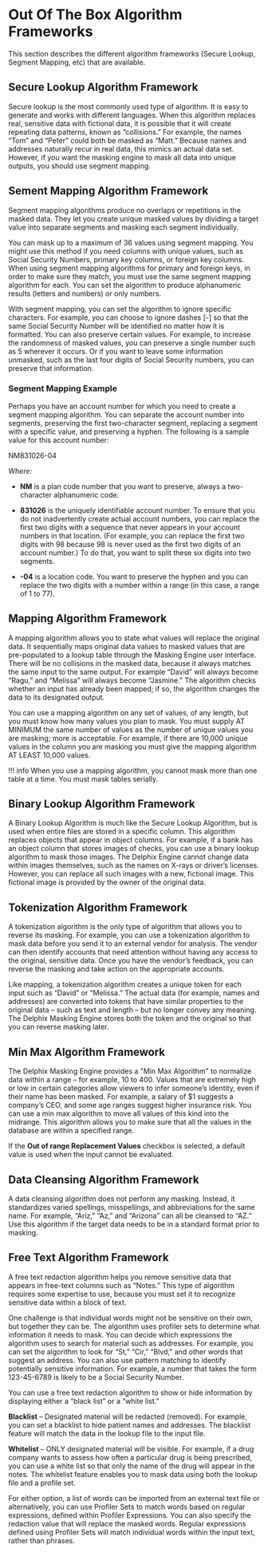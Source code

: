 # Out Of The Box Algorithm Frameworks

This section describes the different algorithm frameworks (Secure Lookup, Segment Mapping, etc) that are available.


## Secure Lookup Algorithm Framework

Secure lookup is the most commonly used type of algorithm. It is easy to
generate and works with different languages. When this algorithm
replaces real, sensitive data with fictional data, it is possible that
it will create repeating data patterns, known as “collisions.” For
example, the names “Tom” and “Peter” could both be masked as “Matt.”
Because names and addresses naturally recur in real data, this mimics an
actual data set. However, if you want the masking engine to mask all
data into unique outputs, you should use segment mapping.

## Sement Mapping Algorithm Framework

Segment mapping algorithms produce no overlaps or repetitions in the
masked data. They let you create unique masked values by dividing a
target value into separate segments and masking each segment
individually.

You can mask up to a maximum of 36 values using segment mapping. You
might use this method if you need columns with unique values, such as
Social Security Numbers, primary key columns, or foreign key columns.
When using segment mapping algorithms for primary and foreign keys, in
order to make sure they match, you must use the same segment mapping
algorithm for each. You can set the algorithm to produce alphanumeric
results (letters and numbers) or only numbers.

With segment mapping, you can set the algorithm to ignore specific
characters. For example, you can choose to ignore dashes \[-\] so that
the same Social Security Number will be identified no matter how it is
formatted. You can also preserve certain values. For example, to
increase the randomness of masked values, you can preserve a single
number such as 5 wherever it occurs. Or if you want to leave some
information unmasked, such as the last four digits of Social Security
numbers, you can preserve that information.

### Segment Mapping Example

Perhaps you have an account number for which you need to create a
segment mapping algorithm. You can separate the account number into
segments, preserving the first two-character segment, replacing a
segment with a specific value, and preserving a hyphen. The following is
a sample value for this account number:

NM831026-04

*Where:*

  - **NM** is a plan code number that you want to preserve, always a
    two-character alphanumeric code.

  - **831026** is the uniquely identifiable account number. To ensure
    that you do not inadvertently create actual account numbers, you
    can replace the first two digits with a sequence that never
    appears in your account numbers in that location. (For example,
    you can replace the first two digits with 98 because 98 is never
    used as the first two digits of an account number.) To do that,
    you want to split these six digits into two segments.

  - **-04** is a location code. You want to preserve the hyphen and
    you can replace the two digits with a number within a range (in
    this case, a range of 1 to 77).

## Mapping Algorithm Framework

A mapping algorithm allows you to state what values will replace the
original data. It sequentially maps original data values to masked
values that are pre-populated to a lookup table through the Masking
Engine user interface. There will be no collisions in the masked data,
because it always matches the same input to the same output. For example
“David” will always become “Ragu,” and “Melissa” will always become
“Jasmine.” The algorithm checks whether an input has already been
mapped; if so, the algorithm changes the data to its designated output.

You can use a mapping algorithm on any set of values, of any length, but
you must know how many values you plan to mask. You must supply AT
MINIMUM the same number of values as the number of unique values you are
masking; more is acceptable. For example, if there are 10,000 unique
values in the column you are masking you must give the mapping algorithm
AT LEAST 10,000
values.

!!! info
    When you use a mapping algorithm, you cannot mask more than one table at a time. You must mask tables serially.

## Binary Lookup Algorithm Framework

A Binary Lookup Algorithm is much like the Secure Lookup Algorithm, but
is used when entire files are stored in a specific column. This
algorithm replaces objects that appear in object columns. For example,
if a bank has an object column that stores images of checks, you can use
a binary lookup algorithm to mask those images. The Delphix Engine
cannot change data within images themselves, such as the names on X-rays
or driver’s licenses. However, you can replace all such images with a
new, fictional image. This fictional image is provided by the owner of
the original data.

## Tokenization Algorithm Framework

A tokenization algorithm is the only type of algorithm that allows you
to reverse its masking. For example, you can use a tokenization
algorithm to mask data before you send it to an external vendor for
analysis. The vendor can then identify accounts that need attention
without having any access to the original, sensitive data. Once you have
the vendor’s feedback, you can reverse the masking and take action on
the appropriate accounts.

Like mapping, a tokenization algorithm creates a unique token for each
input such as “David” or “Melissa.” The actual data (for example, names
and addresses) are converted into tokens that have similar properties to
the original data – such as text and length – but no longer convey any
meaning. The Delphix Masking Engine stores both the token and the
original so that you can reverse masking later.

## Min Max Algorithm Framework

The Delphix Masking Engine provides a "Min Max Algorithm" to normalize
data within a range – for example, 10 to 400. Values that are extremely
high or low in certain categories allow viewers to infer someone’s
identity, even if their name has been masked. For example, a salary of
$1 suggests a company’s CEO, and some age ranges suggest higher
insurance risk. You can use a min max algorithm to move all values of
this kind into the midrange. This algorithm allows you to make sure that
all the values in the database are within a specified range.

If the **Out of range Replacement Values** checkbox is selected, a
default value is used when the input cannot be evaluated.

## Data Cleansing Algorithm Framework

A data cleansing algorithm does not perform any masking. Instead, it
standardizes varied spellings, misspellings, and abbreviations for the
same name. For example, “Ariz,” “Az,” and “Arizona” can all be cleansed
to “AZ.” Use this algorithm if the target data needs to be in a standard
format prior to masking.

## Free Text Algorithm Framework

A free text redaction algorithm helps you remove sensitive data that
appears in free-text columns such as “Notes.” This type of algorithm
requires some expertise to use, because you must set it to recognize
sensitive data within a block of text.

One challenge is that individual words might not be sensitive on their
own, but together they can be. The algorithm uses profiler sets to
determine what information it needs to mask. You can decide which
expressions the algorithm uses to search for material such as addresses.
For example, you can set the algorithm to look for “St,” “Cir,” “Blvd,”
and other words that suggest an address. You can also use pattern
matching to identify potentially sensitive information. For example, a
number that takes the form 123-45-6789 is likely to be a Social Security
Number.

You can use a free text redaction algorithm to show or hide information
by displaying either a “black list” or a “white list.”

**Blacklist** – Designated material will be redacted (removed). For
example, you can set a blacklist to hide patient names and addresses.
The blacklist feature will match the data in the lookup file to the
input file.

**Whitelist** – ONLY designated material will be visible. For example,
if a drug company wants to assess how often a particular drug is being
prescribed, you can use a white list so that only the name of the drug
will appear in the notes. The whitelist feature enables you to mask data
using both the lookup file and a profile set.

For either option, a list of words can be imported from an external text
file or alternatively, you can use Profiler Sets to match words based on
regular expressions, defined within Profiler Expressions. You can also
specify the redaction value that will replace the masked words. Regular
expressions defined using Profiler Sets will match individual words
within the input text, rather than phrases.
